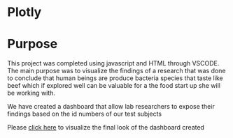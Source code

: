 # Plotly
# Purpose
This project was completed using javascript and HTML through VSCODE.
The main purpose was to visualize the findings of a research that was done to conclude that human beings are produce bacteria species that taste like beef which if explored well can be valuable for a the food start up she will be working with.

We have created a dashboard that allow lab researchers to expose their findings based on the id numbers of our test subjects

Please [click here](https://fofomichelle.github.io/plotlydiploy/index.html) to visualize the final look of the dashboard created 
